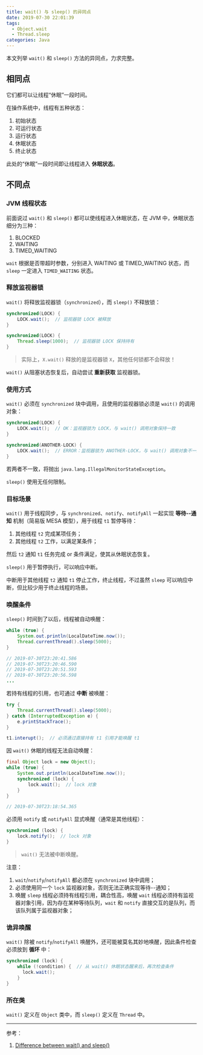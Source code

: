 ```yaml
---
title: wait() 与 sleep() 的异同点
date: 2019-07-30 22:01:39
tags:
  - Object.wait
  - Thread.sleep
categories: Java
---
```


本文列举 `wait()` 和 `sleep()` 方法的异同点，力求完整。

<!-- more -->

## 相同点

它们都可以让线程“休眠”一段时间。

在操作系统中，线程有五种状态：

1. 初始状态
2. 可运行状态
3. 运行状态
4. 休眠状态
5. 终止状态

此处的“休眠”一段时间即让线程进入 **休眠状态**。

## 不同点

### JVM 线程状态

前面说过 `wait()` 和 `sleep()` 都可以使线程进入休眠状态，在 JVM 中，休眠状态细分为三种：

1. BLOCKED
2. WAITING
3. TIMED_WAITING

`wait` 根据是否带超时参数，分别进入 WAITING 或 TIMED_WAITING 状态，而 `sleep` 一定进入 `TIMED_WAITING` 状态。

### 释放监视器锁

`wait()` 将释放监视器锁（`synchronized`），而 `sleep()` 不释放锁：

```Java
synchronized(LOCK) {
    LOCK.wait();  // 监视器锁 LOCK 被释放
}

synchronized(LOCK) {
    Thread.sleep(1000);  // 监视器锁 LOCK 保持持有
}
```

>实际上，`X.wait()` 释放的是监视器锁 `X`，其他任何锁都不会释放！

`wait()` 从阻塞状态恢复后，自动尝试 **重新获取** 监视器锁。

### 使用方式

`wait()` 必须在 `synchronized` 块中调用，且使用的监视器锁必须是 `wait()` 的调用对象：

```Java
synchronized(LOCK) {
    LOCK.wait();  // OK：监视器锁为 LOCK，与 wait() 调用对象保持一致
}

synchronized(ANOTHER-LOCK) {
    LOCK.wait();  // ERROR：监视器锁为 ANOTHER-LOCK，与 wait() 调用对象不一致
}
```

若两者不一致，将抛出 `java.lang.IllegalMonitorStateException`。

`sleep()` 使用无任何限制。

### 目标场景

`wait()` 用于线程同步，与 `synchronized`、`notify`、`notifyAll` 一起实现 **等待--通知** 机制（简易版 MESA 模型），用于线程 `t1` 暂停等待：

1. 其他线程 `t2` 完成某项任务；
2. 其他线程 `t2` 工作，以满足某条件；

然后 `t2` 通知 `t1` 任务完成 or 条件满足，使其从休眠状态恢复。

`sleep()` 用于暂停执行，可以响应中断。

中断用于其他线程 `t2` 通知 `t1` 停止工作，终止线程，不过虽然 `sleep` 可以响应中断，但比较少用于终止线程的场景。

### 唤醒条件

`sleep()` 时间到了以后，线程被自动唤醒：

```Java
while (true) {
    System.out.println(LocalDateTime.now());
    Thread.currentThread().sleep(5000);
}

// 2019-07-30T23:20:41.586
// 2019-07-30T23:20:46.590
// 2019-07-30T23:20:51.593
// 2019-07-30T23:20:56.598
...
```

若持有线程的引用，也可通过 **中断** 被唤醒：

```Java
try {
    Thread.currentThread().sleep(5000);
} catch (InterruptedException e) {
    e.printStackTrace();
}

t1.interupt();  // 必须通过直接持有 t1 引用才能唤醒 t1
```

因 `wait()` 休眠的线程无法自动唤醒：

```Java
final Object lock = new Object();
while (true) {
    System.out.println(LocalDateTime.now());
    synchronized (lock) {
        lock.wait();  // lock 对象
    }
}

// 2019-07-30T23:18:54.365
```

必须用 `notify` 或 `notifyAll` 显式唤醒（通常是其他线程）：

```Java
synchronized (lock) {
    lock.notify();  // lock 对象
}
```

>`wait()` 无法被中断唤醒。

注意：

1. `wait`/`notify`/`notifyAll` 都必须在 `synchronized` 块中调用；
2. 必须使用同一个 `lock` 监视器对象，否则无法正确实现等待--通知；
3. 唤醒 `sleep` 线程必须持有线程引用，耦合性高，唤醒 `wait` 线程必须持有监视器对象引用，因为存在某种等待队列，`wait` 和 `notify` 直接交互的是队列，而该队列属于监视器对象；

### 诡异唤醒

`wait()` 除被 `notify`/`notifyAll` 唤醒外，还可能被莫名其妙地唤醒，因此条件检查必须放到 **循环** 中：

```Java
synchronized (lock) {
    while (!condition) {  // 从 wait() 休眠状态醒来后，再次检查条件
      lock.wait();
    }
}
```

### 所在类

`wait()` 定义在 `Object` 类中，而 `sleep()` 定义在 `Thread` 中。

---

参考：

1. [Difference between wait() and sleep()](https://stackoverflow.com/questions/1036754/difference-between-wait-and-sleep)